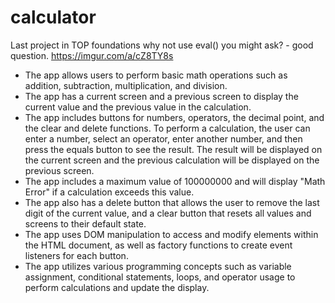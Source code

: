 # calculator
Last project in TOP foundations
why not use eval() you might ask? - good question.
https://imgur.com/a/cZ8TY8s
- The app allows users to perform basic math operations such as addition, subtraction, multiplication, and division.
- The app has a current screen and a previous screen to display the current value and the previous value in the calculation.
- The app includes buttons for numbers, operators, the decimal point, and the clear and delete functions.
To perform a calculation, the user can enter a number, select an operator, enter another number, and then press the equals button to see the result. The result will be displayed on the current screen and the previous calculation will be displayed on the previous screen.
- The app includes a maximum value of 100000000 and will display "Math Error" if a calculation exceeds this value.
- The app also has a delete button that allows the user to remove the last digit of the current value, and a clear button that resets all values and screens to their default state.
- The app uses DOM manipulation to access and modify elements within the HTML document, as well as factory functions to create event listeners for each button.
- The app utilizes various programming concepts such as variable assignment, conditional statements, loops, and operator usage to perform calculations and update the display.
